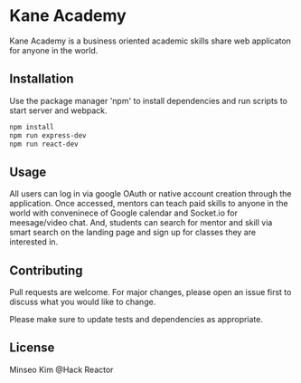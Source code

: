 # Kane Academy

  Kane Academy is a business oriented academic skills share web applicaton for anyone in the world.

## Installation

  Use the package manager 'npm' to install dependencies and run scripts to start server and webpack.

```bash
npm install
npm run express-dev
npm run react-dev
```

## Usage

  All users can log in via google OAuth or native account creation through the application. 
  Once accessed, mentors can teach paid skills to anyone in the world with conveninece of Google calendar and Socket.io for meesage/video chat. 
  And, students can search for mentor and skill via smart search on the landing page and sign up for classes they are interested in.
  

## Contributing

  Pull requests are welcome. 
  For major changes, please open an issue first to discuss what you would like to change.

  Please make sure to update tests and dependencies as appropriate.


## License

  Minseo Kim @Hack Reactor
